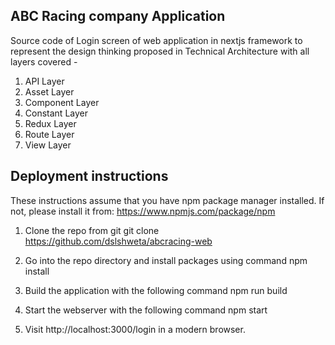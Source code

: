 ## ABC Racing company Application

Source code of Login screen of web application in nextjs framework to represent the design thinking proposed in Technical Architecture with all layers covered - 
1. API Layer
2. Asset Layer
3. Component Layer
4. Constant Layer
5. Redux Layer
6. Route Layer
7. View Layer


## Deployment instructions

These instructions assume that you have npm package manager installed. If not, please install it from: https://www.npmjs.com/package/npm

1. Clone the repo from git
git clone https://github.com/dslshweta/abcracing-web

2. Go into the repo directory and install packages using command
npm install

3. Build the application with the following command 
npm run build

4. Start the webserver with the following command 
npm start

5. Visit http://localhost:3000/login in a modern browser.
